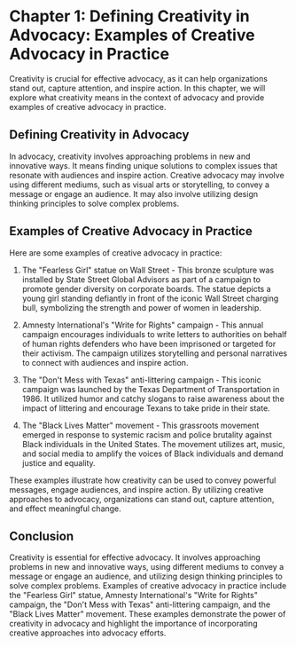 Chapter 1: Defining Creativity in Advocacy: Examples of Creative Advocacy in Practice
=====================================================================================

Creativity is crucial for effective advocacy, as it can help organizations stand out, capture attention, and inspire action. In this chapter, we will explore what creativity means in the context of advocacy and provide examples of creative advocacy in practice.

Defining Creativity in Advocacy
-------------------------------

In advocacy, creativity involves approaching problems in new and innovative ways. It means finding unique solutions to complex issues that resonate with audiences and inspire action. Creative advocacy may involve using different mediums, such as visual arts or storytelling, to convey a message or engage an audience. It may also involve utilizing design thinking principles to solve complex problems.

Examples of Creative Advocacy in Practice
-----------------------------------------

Here are some examples of creative advocacy in practice:

1. The "Fearless Girl" statue on Wall Street - This bronze sculpture was installed by State Street Global Advisors as part of a campaign to promote gender diversity on corporate boards. The statue depicts a young girl standing defiantly in front of the iconic Wall Street charging bull, symbolizing the strength and power of women in leadership.

2. Amnesty International's "Write for Rights" campaign - This annual campaign encourages individuals to write letters to authorities on behalf of human rights defenders who have been imprisoned or targeted for their activism. The campaign utilizes storytelling and personal narratives to connect with audiences and inspire action.

3. The "Don't Mess with Texas" anti-littering campaign - This iconic campaign was launched by the Texas Department of Transportation in 1986. It utilized humor and catchy slogans to raise awareness about the impact of littering and encourage Texans to take pride in their state.

4. The "Black Lives Matter" movement - This grassroots movement emerged in response to systemic racism and police brutality against Black individuals in the United States. The movement utilizes art, music, and social media to amplify the voices of Black individuals and demand justice and equality.

These examples illustrate how creativity can be used to convey powerful messages, engage audiences, and inspire action. By utilizing creative approaches to advocacy, organizations can stand out, capture attention, and effect meaningful change.

Conclusion
----------

Creativity is essential for effective advocacy. It involves approaching problems in new and innovative ways, using different mediums to convey a message or engage an audience, and utilizing design thinking principles to solve complex problems. Examples of creative advocacy in practice include the "Fearless Girl" statue, Amnesty International's "Write for Rights" campaign, the "Don't Mess with Texas" anti-littering campaign, and the "Black Lives Matter" movement. These examples demonstrate the power of creativity in advocacy and highlight the importance of incorporating creative approaches into advocacy efforts.
